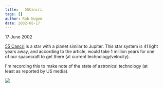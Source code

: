 ```yaml
---
title:   55Cancri
tags: []
author: Rob Nugen
date: 2002-06-17
---
```


<p class=date>17 June 2002</p>

<p><a href="https://www.nytimes.com/2002/06/14/science/14PLAN.html">55
Cancri</a> is a star with a planet similar to Jupiter.  This star system is
41 light years away, and according to the article, would take 1 million
years for one of our spacecraft to get there (at current
technology/velocity).</p>

<p>I'm recording this to make note of the state of astronical technology (at
least as reported by US media).</p>

<p><img src="/images/rob/wL-ROB.gif">

